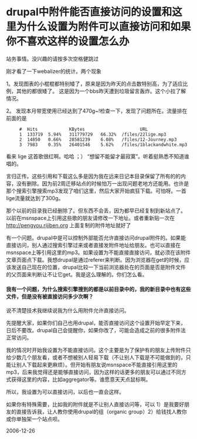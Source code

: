 # drupal中附件能否直接访问的设置和这里为什么设置为附件可以直接访问和如果你不喜欢这样的设置怎么办

站务事情。没兴趣的请按多次空格健跳过

刚才看了一下webalizer的统计。两个现象

1。发现图表的小棍棍都特别矮了，原来是因为昨天的点击数特别高，为了适应比例，其他的都很矮了。
这是因为一个bbs昨天遭到垃圾留言轰炸。这个小拉了解情况。

2。 发现本月带宽使用已经达到了470g~!检查一下，发现了问题所在。流量排在前面的是

         # 	Hits 	        KBytes 	                   URL
         1 	133719 	5.94% 	311779729 	66.32% 	/files/22lige.mp3
         2 	14850 	0.66% 	28581239 	6.08% 	/files/12-Journey.mp3
         3 	7983 	0.35% 	26401546 	5.62% 	/files/1blackandwhite.mp3
         
看来 lige 这首歌很红啊。哈哈 ；） “想留不能留才最寂寞”。听着挺熟悉不知道谁唱的。

言归正传。这些引用和下载这么多是因为我在远来日记本目录保留了所有的的内容，没有删除。因为前2周迁移站点的时候怕万一出现问题老地方还能用。也许是那个搜索引擎搜索mp3发现了咱们这里，然后大家开始疯狂下载。可怕呀。一首lige流量就达到了300g。

那个以前的目录我已经删除了。但东西不会丢，因为都早已经复制到新站点了。 以前在msnspace上引用这些歌的朋友请修改一下地址。或者重新贴一次在 http://pengyou.rijiben.org 上面复制的附件地址就好了

有一个问题。drupal中是可以控制外部能否允许直接访问drupal附件的。如果能直接访问，别人通过搜索引擎过来或者直接发附件地址给朋友。也可以直接在msnspace上等引用这里的mp3。如果设置为不能直接直接访问，就必须在该附件文章页面点下载。我想drupal是通过referer来判断。因为浏览器在get的时候，应该发送自己现在的位置，drupal比较一下当前浏览器处在的页面是否是附件文件的父页面来判断让不让它get。我是这么理解的。你们怎么看。

#### 我有一个问题，为什么搜索引擎搜到的都是以前目录中的，我的新目录中也有这些文件，但是没有被直接访问多少次啊？

说不清楚技术我继续说我为什么用附件允许直接访问。

先提醒大家，如果你们自己也用drupal，能否直接访问这个设置开始早定下来，日后不要改。drupal自己会提醒你，如果你改了，可能会造成之前的很多附件法正常访问。

我的情况时开始我设置为不能直接访问。这个主要是为了保护有的朋友上传附件只给少数几个朋友看，或者不想被别人轻易下载（不让别人下载是不可能做到的，只能让别人下载起来更麻烦）。但开始有朋友说msnspace不能直接引用这里的mp3，后来我觉得还是能够直接访问，因为这样的话更多的朋友可以通过不同方式获得这里的内容，比如aggregator等。谁愿意天天点鼠标啊。

所以，我设置为可以直接访问，以后也一直会这样。

如果你有特殊需要，比如我的附件就是不让别人直接访问等，可以 1）是我要好朋友的直接告诉我，让人教你使用drupal的组（organic group）2）给钱找人教你或你单独架一个站点呗。




2006-12-26